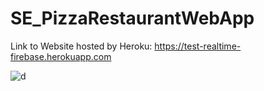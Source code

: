 # SE_PizzaRestaurantWebApp

Link to Website hosted by Heroku: https://test-realtime-firebase.herokuapp.com

![d](https://user-images.githubusercontent.com/57540319/139249700-829178de-1918-4501-8508-cc7b11bcb226.png)
